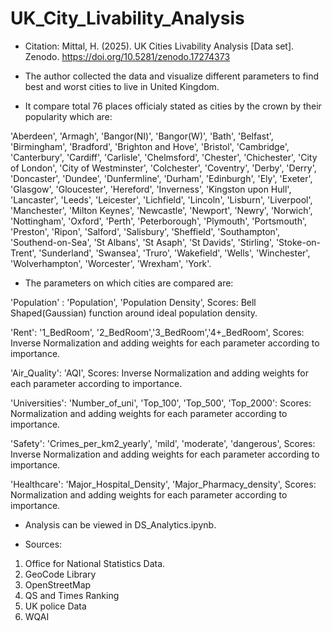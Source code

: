# UK_City_Livability_Analysis
* Citation:  Mittal, H. (2025). UK Cities Livability Analysis [Data set]. Zenodo. https://doi.org/10.5281/zenodo.17274373
* The author collected the data and visualize different parameters to find best and worst cities to live in United Kingdom.

* It compare total 76 places officialy stated as cities by the crown by their popularity which are:

'Aberdeen', 'Armagh', 'Bangor(NI)', 'Bangor(W)', 'Bath', 'Belfast', 'Birmingham', 'Bradford', 'Brighton and Hove', 'Bristol', 'Cambridge', 'Canterbury', 'Cardiff', 'Carlisle', 'Chelmsford', 'Chester', 'Chichester', 'City of London', 'City of Westminster', 'Colchester', 'Coventry', 'Derby', 'Derry', 'Doncaster', 'Dundee', 'Dunfermline', 'Durham', 'Edinburgh', 'Ely', 'Exeter', 'Glasgow', 'Gloucester', 'Hereford', 'Inverness', 'Kingston upon Hull', 'Lancaster', 'Leeds', 'Leicester', 'Lichfield', 'Lincoln', 'Lisburn', 'Liverpool', 'Manchester', 'Milton Keynes', 'Newcastle', 'Newport', 'Newry', 'Norwich', 'Nottingham', 'Oxford', 'Perth', 'Peterborough', 'Plymouth', 'Portsmouth', 'Preston', 'Ripon', 'Salford', 'Salisbury', 'Sheffield', 'Southampton', 'Southend-on-Sea', 'St Albans', 'St Asaph', 'St Davids', 'Stirling', 'Stoke-on-Trent', 'Sunderland', 'Swansea', 'Truro', 'Wakefield', 'Wells', 'Winchester', 'Wolverhampton', 'Worcester', 'Wrexham', 'York'.

* The parameters on which cities are compared are:

'Population' : 'Population', 'Population Density', Scores: Bell Shaped(Gaussian) function around ideal population density.

'Rent': '1_BedRoom', '2_BedRoom','3_BedRoom','4+_BedRoom', Scores: Inverse Normalization and adding weights for each parameter according to importance.

'Air_Quality': 'AQI', Scores: Inverse Normalization and adding weights for each parameter according to importance.

'Universities': 'Number_of_uni', 'Top_100', 'Top_500', 'Top_2000': Scores: Normalization and adding weights for each parameter according to importance.

'Safety': 'Crimes_per_km2_yearly', 'mild', 'moderate', 'dangerous', Scores: Inverse Normalization and adding weights for each parameter according to importance.

'Healthcare': 'Major_Hospital_Density', 'Major_Pharmacy_density', Scores: Normalization and adding weights for each parameter according to importance.

* Analysis can be viewed in DS_Analytics.ipynb.

* Sources:
1. Office for National Statistics Data.
2. GeoCode Library
3. OpenStreetMap
4. QS and Times Ranking
5. UK police Data
6. WQAI


